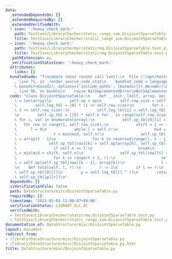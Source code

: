 ```yaml
---
data:
  _extendedDependsOn: []
  _extendedRequiredBy: []
  _extendedVerifiedWith:
  - icon: ':heavy_check_mark:'
    path: TestCase/LibraryChecker/static_range_sum.DisjointSparseTable.test.py
    title: TestCase/LibraryChecker/static_range_sum.DisjointSparseTable.test.py
  - icon: ':heavy_check_mark:'
    path: TestCase/LibraryChecker/staticrmq.DisjointSparseTable.test.py
    title: TestCase/LibraryChecker/staticrmq.DisjointSparseTable.test.py
  _pathExtension: py
  _verificationStatusIcon: ':heavy_check_mark:'
  attributes:
    links: []
  bundledCode: "Traceback (most recent call last):\n  File \"/opt/hostedtoolcache/Python/3.8.7/x64/lib/python3.8/site-packages/onlinejudge_verify/documentation/build.py\"\
    , line 71, in _render_source_code_stat\n    bundled_code = language.bundle(stat.path,\
    \ basedir=basedir, options={'include_paths': [basedir]}).decode()\n  File \"/opt/hostedtoolcache/Python/3.8.7/x64/lib/python3.8/site-packages/onlinejudge_verify/languages/python.py\"\
    , line 96, in bundle\n    raise NotImplementedError\nNotImplementedError\n"
  code: "class DisjointSparseTable:\n    def __init__(self, array, op):\n        self.n\
    \ = len(array)\n        self.op = op\n        self.row_size = self.n.bit_length()\n\
    \        self.log_tbl = [0] * (1 << self.row_size)\n        for i in range(2,\
    \ 1 << self.row_size):\n            self.log_tbl[i] = self.log_tbl[i // 2] + 1\n\
    \n        self.sp_tbl = [[0] * self.n for _ in range(self.row_size)]\n       \
    \ for i, val in enumerate(array):\n            self.sp_tbl[0][i] = val\n     \
    \   for row in range(1, self.row_size):\n            shift = 1 << row\n      \
    \      l = 0\n            while l < self.n:\n                mid = l + shift\n\
    \                t = min(mid, self.n)\n                self.sp_tbl[row][t - 1]\
    \ = array[t - 1]\n                for k in reversed(range(l, t - 1)):\n      \
    \              self.sp_tbl[row][k] = self.op(array[k], self.sp_tbl[row][k + 1])\n\
    \                if self.n <= t:\n                    break\n                r\
    \ = min(mid + shift, self.n)\n                self.sp_tbl[row][t] = array[t]\n\
    \                for k in range(t + 1, r):\n                    self.sp_tbl[row][k]\
    \ = self.op(self.sp_tbl[row][k - 1], array[k])\n                l = mid + shift\n\
    \n    def fold(self, l, r):\n        r -= 1\n        if l == r:\n            return\
    \ self.sp_tbl[0][l]\n        p = self.log_tbl[l ^ r]\n        return self.op(self.sp_tbl[p][l],\
    \ self.sp_tbl[p][r])\n"
  dependsOn: []
  isVerificationFile: false
  path: DataStructure/misc/DisjointSparseTable.py
  requiredBy: []
  timestamp: '2021-01-03 11:00:07+09:00'
  verificationStatus: LIBRARY_ALL_AC
  verifiedWith:
  - TestCase/LibraryChecker/staticrmq.DisjointSparseTable.test.py
  - TestCase/LibraryChecker/static_range_sum.DisjointSparseTable.test.py
documentation_of: DataStructure/misc/DisjointSparseTable.py
layout: document
redirect_from:
- /library/DataStructure/misc/DisjointSparseTable.py
- /library/DataStructure/misc/DisjointSparseTable.py.html
title: DataStructure/misc/DisjointSparseTable.py
---
```

